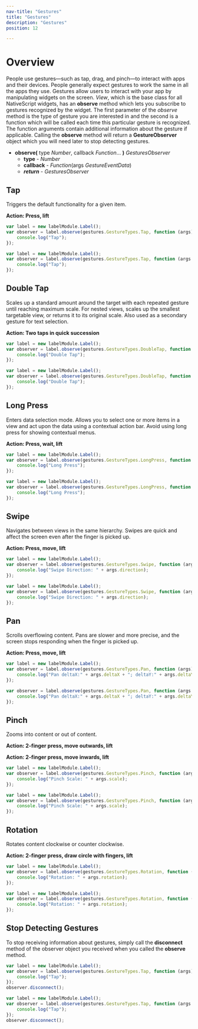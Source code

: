 ```yaml
---
nav-title: "Gestures"
title: "Gestures"
description: "Gestures"
position: 12

---
```

# Overview
People use gestures—such as tap, drag, and pinch—to interact with apps and their devices. People generally expect gestures to work the same in all the apps they use. Gestures allow users to interact with your app by manipulating widgets on the screen.
*View*, which is the base class for all NativeScript widgets, has an **observe** method which lets you subscribe to gestures recognized by the widget. The first parameter of the *observe* method is the type of gesture you are interested in and the second is a function which will be called each time this particular gesture is recognized. The function arguments contain additional information about the gesture if applicable. Calling the **observe** method will return a **GestureObserver** object which you will need later to stop detecting gestures.

- **observe(** type _Number_, callback _Function_... **)** _GesturesObserver_
   - **type** - _Number_
   - **callback** - _Function_(args _GestureEventData_)
   - _**return**_ - _GesturesObserver_   

## Tap
Triggers the default functionality for a given item.

**Action: Press, lift**

``` JavaScript
var label = new labelModule.Label();
var observer = label.observe(gestures.GestureTypes.Tap, function (args) {
    console.log("Tap");
});
```
``` TypeScript
var label = new labelModule.Label();
var observer = label.observe(gestures.GestureTypes.Tap, function (args: gestures.GestureEventData) {
    console.log("Tap");
});
```

## Double Tap
Scales up a standard amount around the target with each repeated gesture until reaching maximum scale. For nested views, scales up the smallest targetable view, or returns it to its original scale. Also used as a secondary gesture for text selection.

**Action: Two taps in quick succession**

``` JavaScript
var label = new labelModule.Label();
var observer = label.observe(gestures.GestureTypes.DoubleTap, function (args) {
    console.log("Double Tap");
});
```
``` TypeScript
var label = new labelModule.Label();
var observer = label.observe(gestures.GestureTypes.DoubleTap, function (args: gestures.GestureEventData) { 
    console.log("Double Tap");
});
```

## Long Press
Enters data selection mode. Allows you to select one or more items in a view and act upon the data using a contextual action bar. Avoid using long press for showing contextual menus.

**Action: Press, wait, lift**

``` JavaScript
var label = new labelModule.Label();
var observer = label.observe(gestures.GestureTypes.LongPress, function (args) {
    console.log("Long Press");
});
```
``` TypeScript
var label = new labelModule.Label();
var observer = label.observe(gestures.GestureTypes.LongPress, function (args: gestures.GestureEventData) {
    console.log("Long Press");
});
```

## Swipe
Navigates between views in the same hierarchy. Swipes are quick and affect the screen even after the finger is picked up.

**Action: Press, move, lift**

``` JavaScript
var label = new labelModule.Label();
var observer = label.observe(gestures.GestureTypes.Swipe, function (args) {
    console.log("Swipe Direction: " + args.direction);
});
```
``` TypeScript
var label = new labelModule.Label();
var observer = label.observe(gestures.GestureTypes.Swipe, function (args: gestures.SwipeGestureEventData) {
    console.log("Swipe Direction: " + args.direction);
});
```

## Pan
Scrolls overflowing content. Pans are slower and more precise, and the screen stops responding when the finger is picked up.

**Action: Press, move, lift**

``` JavaScript
var label = new labelModule.Label();
var observer = label.observe(gestures.GestureTypes.Pan, function (args) {
    console.log("Pan deltaX:" + args.deltaX + "; deltaY:" + args.deltaY + ";");
});
```
``` TypeScript
var observer = label.observe(gestures.GestureTypes.Pan, function (args: gestures.PanGestureEventData) {
    console.log("Pan deltaX:" + args.deltaX + "; deltaY:" + args.deltaY + ";");
});
```

## Pinch
Zooms into content or out of content.

**Action: 2-finger press, move outwards, lift**

**Action: 2-finger press, move inwards, lift**

``` JavaScript
var label = new labelModule.Label();
var observer = label.observe(gestures.GestureTypes.Pinch, function (args) {
    console.log("Pinch Scale: " + args.scale);
});
```
``` TypeScript
var label = new labelModule.Label();
var observer = label.observe(gestures.GestureTypes.Pinch, function (args: gestures.PinchGestureEventData) {
    console.log("Pinch Scale: " + args.scale);
});
```

## Rotation
Rotates content clockwise or counter clockwise.

**Action: 2-finger press, draw circle with fingers, lift**

``` JavaScript
var label = new labelModule.Label();
var observer = label.observe(gestures.GestureTypes.Rotation, function (args) {
    console.log("Rotation: " + args.rotation);
});
```
``` TypeScript
var label = new labelModule.Label();
var observer = label.observe(gestures.GestureTypes.Rotation, function (args: gestures.RotationGestureEventData) {
    console.log("Rotation: " + args.rotation);
});
```

## Stop Detecting Gestures
To stop receiving information about gestures, simply call the **disconnect** method of the observer object you received when you called the **observe** method.

``` JavaScript
var label = new labelModule.Label();
var observer = label.observe(gestures.GestureTypes.Tap, function (args) {
    console.log("Tap");
});
observer.disconnect();
```
``` TypeScript
var label = new labelModule.Label();
var observer = label.observe(gestures.GestureTypes.Tap, function (args: gestures.GestureEventData) {
    console.log("Tap");
});
observer.disconnect();
```